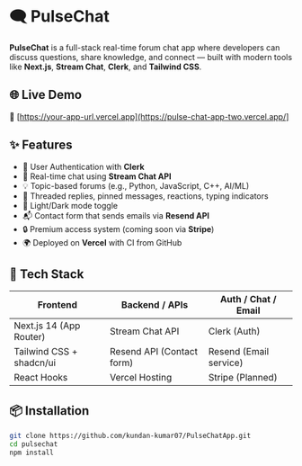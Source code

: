 # 🗨️ PulseChat

**PulseChat** is a full-stack real-time forum chat app where developers can discuss questions, share knowledge, and connect — built with modern tools like **Next.js**, **Stream Chat**, **Clerk**, and **Tailwind CSS**.

## 🌐 Live Demo

🔗 [https://your-app-url.vercel.app](https://pulse-chat-app-two.vercel.app/]

## ✨ Features

- 🔐 User Authentication with **Clerk**
- 💬 Real-time chat using **Stream Chat API**
- 💡 Topic-based forums (e.g., Python, JavaScript, C++, AI/ML)
- 🔁 Threaded replies, pinned messages, reactions, typing indicators
- 🌙 Light/Dark mode toggle
- 📬 Contact form that sends emails via **Resend API**
- 🔒 Premium access system (coming soon via **Stripe**)
- 🌍 Deployed on **Vercel** with CI from GitHub

## 📁 Tech Stack

| Frontend        | Backend / APIs    | Auth / Chat / Email |
|-----------------|-------------------|----------------------|
| Next.js 14 (App Router) | Stream Chat API | Clerk (Auth)         |
| Tailwind CSS + shadcn/ui | Resend API (Contact form) | Resend (Email service) |
| React Hooks | Vercel Hosting | Stripe (Planned)       |





## 📦 Installation

```bash
git clone https://github.com/kundan-kumar07/PulseChatApp.git
cd pulsechat
npm install
